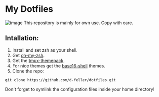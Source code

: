 # My Dotfiles
![image](https://user-images.githubusercontent.com/14861458/42138180-0742d082-7d47-11e8-8f46-32063c9148f9.png)
This repository is mainly for own use. Copy with care.

## Intallation:

1. Install and set zsh as your shell.
2. Get [oh-my-zsh][1].
3. Get the [tmux-themepack][2].
4. For nice themes get the [base16-shell][3] themes.
5. Clone the repo:
```
git clone https://github.com/d-feller/dotfiles.git
```

Don't forget to symlink the configuration files inside your home directory!
 
[1]:https://github.com/jimeh/tmux-themepack
[2]:https://github.com/robbyrussell/oh-my-zsh
[3]:https://github.com/chriskempson/base16-shell
